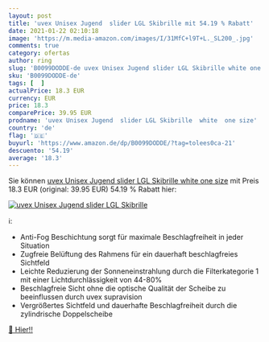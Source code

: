 ```yaml
---
layout: post
title: 'uvex Unisex Jugend  slider LGL Skibrille mit 54.19 % Rabatt'
date: 2021-01-22 02:10:18
image: 'https://m.media-amazon.com/images/I/31MfC+l9T+L._SL200_.jpg'
comments: true
category: ofertas
author: ring
slug: 'B0099DODDE-de uvex Unisex Jugend slider LGL Skibrille white one size'
sku: 'B0099DODDE-de'
tags: [  ]
actualPrice: 18.3 EUR
currency: EUR
price: 18.3
comparePrice: 39.95 EUR
prodname: 'uvex Unisex Jugend  slider LGL Skibrille  white  one size'
country: 'de'
flag: '🇩🇪'
buyurl: 'https://www.amazon.de/dp/B0099DODDE/?tag=tolees0ca-21'
descuento: '54.19'
average: '18.3'
---
```


Sie können [uvex Unisex Jugend  slider LGL Skibrille  white  one size](https://www.amazon.de/dp/B0099DODDE/?tag=tolees0ca-21) mit Preis 18.3 EUR (original: 39.95 EUR) 54.19 % Rabatt hier:

[![uvex Unisex Jugend  slider LGL Skibrille](https://m.media-amazon.com/images/I/31MfC+l9T+L._SL200_.jpg)](https://www.amazon.de/dp/B0099DODDE/?tag=tolees0ca-21)

ℹ️:

- Anti-Fog Beschichtung sorgt für maximale Beschlagfreiheit in jeder Situation
- Zugfreie Belüftung des Rahmens für ein dauerhaft beschlagfreies Sichtfeld
- Leichte Reduzierung der Sonneneinstrahlung durch die Filterkategorie 1 mit einer Lichtdurchlässigkeit von 44-80%
- Beschlagfreie Sicht ohne die optische Qualität der Scheibe zu beeinflussen durch uvex supravision
- Vergrößertes Sichtfeld und dauerhafte Beschlagfreiheit durch die zylindrische Doppelscheibe

[🛒 Hier!!](https://www.amazon.de/dp/B0099DODDE/?tag=tolees0ca-21)
